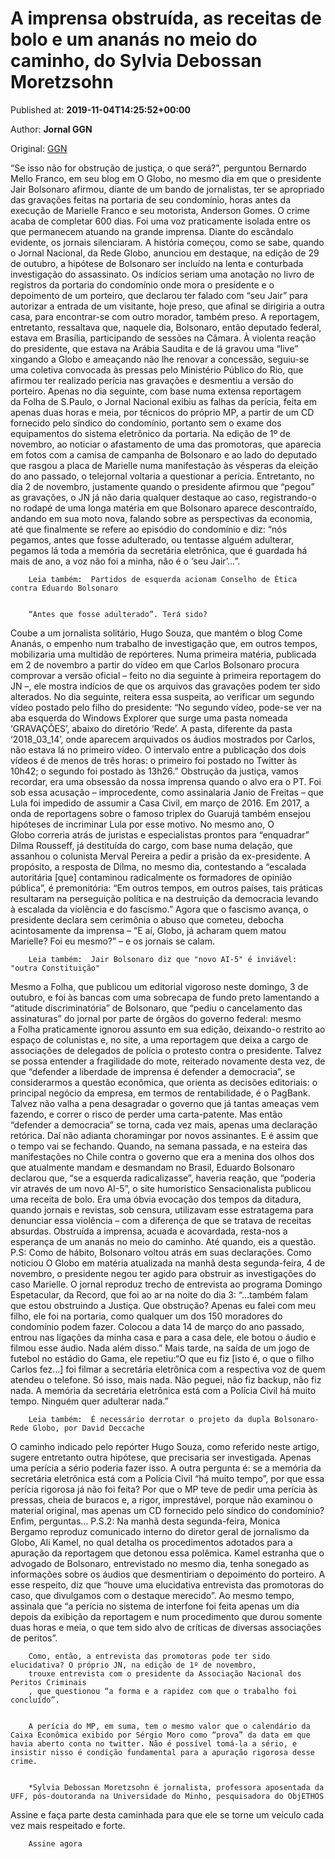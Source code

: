 
# A imprensa obstruída, as receitas de bolo e um ananás no meio do caminho, do Sylvia Debossan Moretzsohn

Published at: **2019-11-04T14:25:52+00:00**

Author: **Jornal GGN**

Original: [GGN](https://jornalggn.com.br/artigos/a-imprensa-obstruida-as-receitas-de-bolo-e-um-ananas-no-meio-do-caminho-do-sylvia-debossan-moretzsohn/)

“Se isso não for obstrução de justiça, o que será?”, perguntou Bernardo Mello Franco, em seu blog em O Globo, no mesmo dia em que o presidente Jair Bolsonaro afirmou, diante de um bando de jornalistas, ter se apropriado das gravações feitas na portaria de seu condomínio, horas antes da execução de Marielle Franco e seu motorista, Anderson Gomes. O crime acaba de completar 600 dias.
Foi uma voz praticamente isolada entre os que permanecem atuando na grande imprensa. Diante do escândalo evidente, os jornais silenciaram.
A história começou, como se sabe, quando o Jornal Nacional, da Rede Globo, anunciou em destaque, na edição de 29 de outubro, a hipótese de Bolsonaro ser incluído na lenta e conturbada investigação do assassinato. Os indícios seriam uma anotação no livro de registros da portaria do condomínio onde mora o presidente e o depoimento de um porteiro, que declarou ter falado com “seu Jair” para autorizar a entrada de um visitante, hoje preso, que afinal se dirigiria a outra casa, para encontrar-se com outro morador, também preso. A reportagem, entretanto, ressaltava que, naquele dia, Bolsonaro, então deputado federal, estava em Brasília, participando de sessões na Câmara.
À violenta reação do presidente, que estava na Arábia Saudita e de lá gravou uma “live” xingando a Globo e ameaçando não lhe renovar a concessão, seguiu-se uma coletiva convocada às pressas pelo Ministério Público do Rio, que afirmou ter realizado perícia nas gravações e desmentiu a versão do porteiro. Apenas no dia seguinte, com base numa extensa reportagem da Folha de S.Paulo, o Jornal Nacional exibiu as falhas da perícia, feita em apenas duas horas e meia, por técnicos do próprio MP, a partir de um CD fornecido pelo síndico do condomínio, portanto sem o exame dos equipamentos do sistema eletrônico da portaria. Na edição de 1º de novembro, ao noticiar o afastamento de uma das promotoras, que aparecia em fotos com a camisa de campanha de Bolsonaro e ao lado do deputado que rasgou a placa de Marielle numa manifestação às vésperas da eleição do ano passado, o telejornal voltaria a questionar a perícia. Entretanto, no dia 2 de novembro, justamente quando o presidente afirmou que “pegou” as gravações, o JN já não daria qualquer destaque ao caso, registrando-o no rodapé de uma longa matéria em que Bolsonaro aparece descontraído, andando em sua moto nova, falando sobre as perspectivas da economia, até que finalmente se refere ao episódio do condomínio e diz: “nós pegamos, antes que fosse adulterado, ou tentasse alguém adulterar, pegamos lá toda a memória da secretária eletrônica, que é guardada há mais de ano, a voz não foi a minha, não é o ‘seu Jair’…”.

        Leia também:  Partidos de esquerda acionam Conselho de Ética contra Eduardo Bolsonaro
      

        “Antes que fosse adulterado”. Terá sido?
      
Coube a um jornalista solitário, Hugo Souza, que mantém o blog Come Ananás, o empenho num trabalho de investigação que, em outros tempos, mobilizaria uma multidão de repórteres. Numa primeira matéria, publicada em 2 de novembro a partir do vídeo em que Carlos Bolsonaro procura comprovar a versão oficial – feito no dia seguinte à primeira reportagem do JN –, ele mostra indícios de que os arquivos das gravações podem ter sido alterados. No dia seguinte, reitera essa suspeita, ao verificar um segundo vídeo postado pelo filho do presidente:
“No segundo vídeo, pode-se ver na aba esquerda do Windows Explorer que surge uma pasta nomeada ‘GRAVAÇÕES’, abaixo do diretório ‘Rede’. A pasta, diferente da pasta ‘2018_03_14’, onde aparecem arquivados os áudios mostrados por Carlos, não estava lá no primeiro vídeo. O intervalo entre a publicação dos dois vídeos é de menos de três horas: o primeiro foi postado no Twitter às 10h42; o segundo foi postado às 13h26.”
Obstrução da justiça, vamos recordar, era uma obsessão da nossa imprensa quando o alvo era o PT. Foi sob essa acusação – improcedente, como assinalaria Janio de Freitas – que Lula foi impedido de assumir a Casa Civil, em março de 2016. Em 2017, a onda de reportagens sobre o famoso triplex do Guarujá também ensejou hipóteses de incriminar Lula por esse motivo. No mesmo ano, O Globo correria atrás de juristas e especialistas prontos para “enquadrar” Dilma Rousseff, já destituída do cargo, com base numa delação, que assanhou o colunista Merval Pereira a pedir a prisão da ex-presidente. A propósito, a resposta de Dilma, no mesmo dia, contestando a “escalada autoritária [que] contaminou radicalmente os formadores de opinião pública”, é premonitória: “Em outros tempos, em outros países, tais práticas resultaram na perseguição política e na destruição da democracia levando à escalada da violência e do fascismo.”
Agora que o fascismo avança, o presidente declara sem cerimônia o abuso que cometeu, debocha acintosamente da imprensa – “E aí, Globo, já acharam quem matou Marielle? Foi eu mesmo?” – e os jornais se calam.

        Leia também:  Jair Bolsonaro diz que "novo AI-5" é inviável: "outra Constituição"
      
Mesmo a Folha, que publicou um editorial vigoroso neste domingo, 3 de outubro, e foi às bancas com uma sobrecapa de fundo preto lamentando a “atitude discriminatória” de Bolsonaro, que “pediu o cancelamento das assinaturas” do jornal por parte de órgãos do governo federal: mesmo a Folha praticamente ignorou assunto em sua edição, deixando-o restrito ao espaço de colunistas e, no site, a uma reportagem que deixa a cargo de associações de delegados de polícia o protesto contra o presidente.
Talvez se possa entender a fragilidade do mote, reiterado novamente desta vez, de que “defender a liberdade de imprensa é defender a democracia”, se considerarmos a questão econômica, que orienta as decisões editoriais: o principal negócio da empresa, em termos de rentabilidade, é o PagBank. Talvez não valha a pena desagradar o governo que já tantas ameaças vem fazendo, e correr o risco de perder uma carta-patente.
Mas então “defender a democracia” se torna, cada vez mais, apenas uma declaração retórica. Daí não adianta choramingar por novos assinantes.
E é assim que o tempo vai se fechando. Quando, na semana passada, e na esteira das manifestações no Chile contra o governo que era a menina dos olhos dos que atualmente mandam e desmandam no Brasil, Eduardo Bolsonaro declarou que, “se a esquerda radicalizasse”, haveria reação, que “poderia vir através de um novo AI-5”, o site humorístico Sensacionalista publicou uma receita de bolo. Era uma óbvia evocação dos tempos da ditadura, quando jornais e revistas, sob censura, utilizavam esse estratagema para denunciar essa violência – com a diferença de que se tratava de receitas absurdas.
Obstruída a imprensa, acuada e acovardada, resta-nos a esperança de um ananás no meio do caminho. Até quando, eis a questão.
P.S: Como de hábito, Bolsonaro voltou atrás em suas declarações. Como noticiou O Globo em matéria atualizada na manhã desta segunda-feira, 4 de novembro, o presidente negou ter agido para obstruir as investigações do caso Marielle. O jornal reproduz trecho de entrevista ao programa Domingo Espetacular, da Record, que foi ao ar na noite do dia 3:
“…também falam que estou obstruindo a Justiça. Que obstrução? Apenas eu falei com meu filho, ele foi na portaria, como qualquer um dos 150 moradores do condomínio podem fazer. Colocou a data 14 de março do ano passado, entrou nas ligações da minha casa e para a casa dele, ele botou o áudio e filmou esse áudio. Nada além disso.”
Mais tarde, na saída de um jogo de futebol no estádio do Gama, ele repetiu:“O que eu fiz [isto é, o que o filho Carlos fez…] foi filmar a secretária eletrônica com a respectiva voz de quem atendeu o telefone. Só isso, mais nada. Não peguei, não fiz backup, não fiz nada. A memória da secretária eletrônica está com a Polícia Civil há muito tempo. Ninguém quer adulterar nada.”

        Leia também:  É necessário derrotar o projeto da dupla Bolsonaro-Rede Globo, por David Deccache
      
O caminho indicado pelo repórter Hugo Souza, como referido neste artigo, sugere entretanto outra hipótese, que precisaria ser investigada. Apenas uma perícia a sério poderia fazer isso.
A outra pergunta é: se a memória da secretária eletrônica está com a Polícia Civil “há muito tempo”, por que essa perícia rigorosa já não foi feita? Por que o MP teve de pedir uma perícia às pressas, cheia de buracos e, a rigor, imprestável, porque não examinou o material original, mas apenas um CD fornecido pelo síndico do condomínio?
Enfim, perguntas…
P.S.2: Na manhã desta segunda-feira, Monica Bergamo reproduz comunicado interno do diretor geral de jornalismo da Globo, Ali Kamel, no qual detalha os procedimentos adotados para a apuração da reportagem que detonou essa polêmica.
Kamel estranha que o advogado de Bolsonaro, entrevistado no mesmo dia, tenha sonegado as informações sobre os áudios que desmentiriam o depoimento do porteiro. A esse respeito, diz que “houve uma elucidativa entrevista das promotoras do caso, que divulgamos com o destaque merecido”. Ao mesmo tempo, assinala que “a perícia no sistema de interfone foi feita apenas um dia depois da exibição da reportagem e num procedimento que durou somente duas horas e meia, o que tem sido alvo de críticas de diversas associações de peritos”.

        Como, então, a entrevista das promotoras pode ter sido elucidativa? O próprio JN, na edição de 1º de novembro, 
        trouxe entrevista com o presidente da Associação Nacional dos Peritos Criminais
        , que questionou “a forma e a rapidez com que o trabalho foi concluído”.
      

        A perícia do MP, em suma, tem o mesmo valor que o calendário da Caixa Econômica exibido por Sérgio Moro como “prova” da data em que havia aberto conta no twitter. Não é possível tomá-la a sério, e insistir nisso é condição fundamental para a apuração rigorosa desse crime.
      

        *Sylvia Debossan Moretzsohn é jornalista, professora aposentada da UFF, pós-doutoranda na Universidade do Minho, pesquisadora do ObjETHOS
      
Assine e faça parte desta caminhada para que ele se torne um veículo cada vez mais respeitado e forte.

        Assine agora
      

